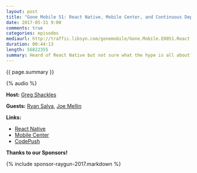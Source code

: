 ```yaml
---
layout: post
title: "Gone Mobile 51: React Native, Mobile Center, and Continuous Deployment with Ryan Salva and Joe Mellin"
date: 2017-05-31 9:00
comments: true
categories: episodes
mediaurl: http://traffic.libsyn.com/gonemobile/Gone.Mobile.E0051.React.Native.Mobile.Center.and.Continuous.Delivery.with.Ryan.Salva.and.Joe.Mellin.mp3
duration: 00:44:13
length: 56822355
summary: Heard of React Native but not sure what the hype is all about? We've got you covered! At Microsoft's Build conference we sat down with Ryan Salva and Joe Mellin from the Mobile Center team to chat through React Native, how it works, and how it compares to other approaches such as Xamarin. We also dig into the full app development lifecycle, and how React Native and Mobile Center can help you continuously deliver quality apps to your users.
---
```


{{ page.summary }}

<!-- more -->

{% audio %}

**Host:** [Greg Shackles](http://twitter.com/gshackles)

**Guests:** [Ryan Salva](https://twitter.com/ryanjsalva), [Joe Mellin](https://twitter.com/joemellin)

**Links:** 

- [React Native](https://facebook.github.io/react-native/)
- [Mobile Center](https://www.visualstudio.com/vs/mobile-center/)
- [CodePush](http://microsoft.github.io/code-push/)

**Thanks to our Sponsors!**

{% include sponsor-raygun-2017.markdown %}
